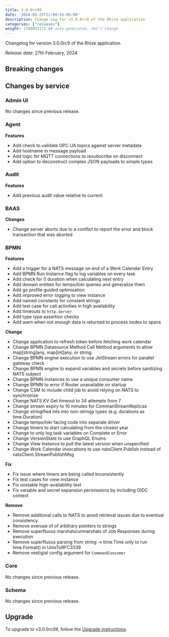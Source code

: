 ```yaml
---
title: 3.0.0rc09
date: '2024-03-25T11:09:55-05:00'
description: Change Log for v3.0.0rc9 of the Rhize application
categories: ["releases"]
weight: 1709033172 ## auto-generated, don't change
---
```


Changelog for version 3.0.0rc9 of the Rhize application.

_Release date:_ 27th February, 2024

## Breaking changes

## Changes by service

### Admin UI

No changes since previous release.

### Agent

**Features**

- Add check to validate OPC UA topics against server metadata
- Add hostname in message payload
- Add logic for MQTT connections to resubscribe on disconnect
- Add option to deconstruct complex JSON payloads to simple types

### Audit

**Features**

- Add previous audit value relative to current

### BAAS

**Changes**

- Change server aborts due to a conflict to report the error and block transaction that was aborted

### BPMN

**Features**

- Add a trigger for a NATS message on end of a Work Calendar Entry
- Add BPMN Run Instance flag to log variables on every task
- Add check for 0 duration when calculating next entry
- Add domain entities for tempo/loki queries and generalize them
- Add go profile guided optimisation
- Add improved error logging to view instance
- Add named constants for constant strings
- Add test case for call activities in high availability
- Add timeouts to `http.Server`
- Add type type assertion checks
- Add warn when not enough data is returned to process nodes to spans

**Change**

- Change application to refresh token before fetching work calendar
- Change BPMN Datasource Method Call Method arguments to allow map[string]any, map[int]any, or string
- Change BPMN engine execution to use JetStream errors for parallel gateway check
- Change BPMN engine to expand variables and secrets before sanitizing NATS subject
- Change BPMN Instances to use a unique consumer name
- Change BPMN to error if Router unavailable on startup
- Change CSM to include child job to avoid relying on NATS to synchronize
- Change NATS KV Get timeout to 34 attempts from 7
- Change stream expiry to 10 minutes for CommanStreamReplicas
- Change stringified ints into non-stringy types (e.g. durations as time.Duration)
- Change tempo/loki facing code into separate driver
- Change timers to start calculating from the closest year
- Change to only log task variables on Complete or Error
- Change VersionState to use GraphQL Enums
- Change View Instance to pull the latest version when unspecified
- Change Work Calendar invocations to use natsClient.Publish instead of natsClient.StreamPublishMsg

**Fix**

- Fix issue where timers are being called inconsistently
- Fix test cases for view instance
- Fix unstable high-availability test
- Fix variable and secret expansion permissions by including OIDC context

**Remove**

- Remove additional calls to NATS to avoid retrieval issues due to eventual consistency 
- Remove overuse of of arbitrary pointers to strings
- Remove superfluous marshals/unmarshals of Job Responses during execution
- Remove superfluous parsing from string -> time.Time only to run time.Format() in UnixToRFC3339
- Remove vestigial config argument for `CommandConsumer`

### Core

No changes since previous release.

### Schema

No changes since previous release.

## Upgrade

To upgrade to v3.0.0rc09, follow the [Upgrade instructions](/deploy/upgrade).
